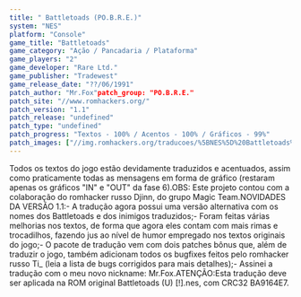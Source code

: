 ```yaml
---
title: " Battletoads (PO.B.R.E.)"
system: "NES"
platform: "Console"
game_title: "Battletoads"
game_category: "Ação / Pancadaria / Plataforma"
game_players: "2"
game_developer: "Rare Ltd."
game_publisher: "Tradewest"
game_release_date: "??/06/1991"
patch_author: "Mr.Fox"patch_group: "PO.B.R.E."
patch_site: "//www.romhackers.org/"
patch_version: "1.1"
patch_release: "undefined"
patch_type: "undefined"
patch_progress: "Textos - 100% / Acentos - 100% / Gráficos - 99%"
patch_images: ["//img.romhackers.org/traducoes/%5BNES%5D%20Battletoads%20-%20POBRE%20-%201.gif","//img.romhackers.org/traducoes/%5BNES%5D%20Battletoads%20-%20POBRE%20-%202.gif","//img.romhackers.org/traducoes/%5BNES%5D%20Battletoads%20-%20POBRE%20-%203.png"]
---
```

Todos os textos do jogo estão devidamente traduzidos e acentuados, assim como praticamente todas as mensagens em forma de gráfico (restaram apenas os gráficos "IN" e "OUT" da fase 6).OBS: Este projeto contou com a colaboração do romhacker russo Djinn, do grupo Magic Team.NOVIDADES DA VERSÃO 1.1:- A tradução agora possui uma versão alternativa com os nomes dos Battletoads e dos inimigos traduzidos;- Foram feitas várias melhorias nos textos, de forma que agora eles contam com mais rimas e trocadilhos, fazendo jus ao nível de humor empregado nos textos originais do jogo;- O pacote de tradução vem com dois patches bônus que, além de traduzir o jogo, também adicionam todos os bugfixes feitos pelo romhacker russo Ti_ (leia a lista de bugs corrigidos para mais detalhes);- Assinei a tradução com o meu novo nickname: Mr.Fox.ATENÇÃO:Esta tradução deve ser aplicada na ROM original Battletoads (U) [!].nes, com CRC32 BA9164E7.